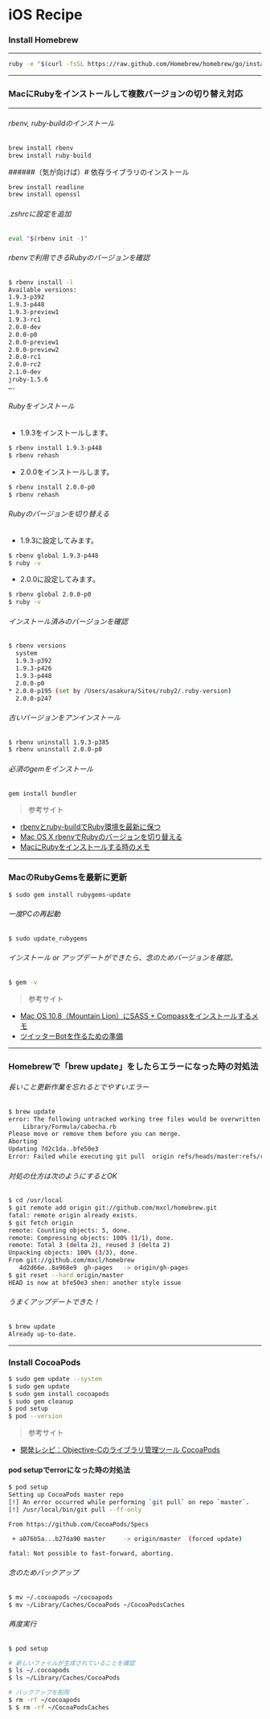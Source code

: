 iOS Recipe
==========

### Install Homebrew
---
```sh
ruby -e "$(curl -fsSL https://raw.github.com/Homebrew/homebrew/go/install)"
```



***
###  MacにRubyをインストールして複数バージョンの切り替え対応

---
###### rbenv, ruby-buildのインストール

```sh
brew install rbenv
brew install ruby-build
```
######（気が向けば）# 依存ライブラリのインストール

```sh
brew install readline
brew install openssl
```
###### .zshrcに設定を追加

```sh
eval "$(rbenv init -)"
```
###### rbenvで利用できるRubyのバージョンを確認

```sh
$ rbenv install -l
Available versions:
1.9.3-p392
1.9.3-p448
1.9.3-preview1
1.9.3-rc1
2.0.0-dev
2.0.0-p0
2.0.0-preview1
2.0.0-preview2
2.0.0-rc1
2.0.0-rc2
2.1.0-dev
jruby-1.5.6
….
```

###### Rubyをインストール

* 1.9.3をインストールします。

```sh
$ rbenv install 1.9.3-p448
$ rbenv rehash
```

* 2.0.0をインストールします。

```sh
$ rbenv install 2.0.0-p0
$ rbenv rehash
```

###### Rubyのバージョンを切り替える

* 1.9.3に設定してみます。

```sh
$ rbenv global 1.9.3-p448
$ ruby -v
```

* 2.0.0に設定してみます。

```sh
$ rbenv global 2.0.0-p0
$ ruby -v
```

###### インストール済みのバージョンを確認

```sh
$ rbenv versions
  system
  1.9.3-p392
  1.9.3-p426
  1.9.3-p448
  2.0.0-p0
* 2.0.0-p195 (set by /Users/asakura/Sites/ruby2/.ruby-version)
  2.0.0-p247
```

###### 古いバージョンをアンインストール

```sh
$ rbenv uninstall 1.9.3-p385
$ rbenv uninstall 2.0.0-p0
```

###### 必須のgemをインストール

```sh
gem install bundler
```


>参考サイト

* [rbenvとruby-buildでRuby環境を最新に保つ](https://gist.github.com/mochiz/4736183)
* [Mac OS X rbenvでRubyのバージョンを切り替える](http://www.happytrap.jp/blogs/2013/04/08/10394/)
* [MacにRubyをインストールする時のメモ](http://qiita.com/heki1224/items/5f74ae1b1cb5dc03cd36)



***
### MacのRubyGemsを最新に更新

```sh
$ sudo gem install rubygems-update
```
###### 一度PCの再起動

```sh
$ sudo update_rubygems
```
###### インストール or アップデートができたら、念のためバージョンを確認。

```sh
$ gem -v
```

> 参考サイト

* [Mac OS 10.8（Mountain Lion）にSASS + Compassをインストールするメモ](http://dounokouno.com/2012/11/14/mountain-ion-sass-compass/)
* [ツイッターBotを作るための準備](http://www.ruby-ruby.info/date/2013/06/14/)



***
### Homebrewで「brew update」をしたらエラーになった時の対処法


###### 長いこと更新作業を忘れるとでやすいエラー

```sh
$ brew update 
error: The following untracked working tree files would be overwritten by merge:
	Library/Formula/cabocha.rb
Please move or remove them before you can merge.
Aborting
Updating 7d2c1da..bfe50e3
Error: Failed while executing git pull  origin refs/heads/master:refs/remotes/origin/master
```

###### 対処の仕方は次のようにするとOK

```sh
$ cd /usr/local                                                                                                                               
$ git remote add origin git://github.com/mxcl/homebrew.git                                                                           
fatal: remote origin already exists.
$ git fetch origin
remote: Counting objects: 5, done.
remote: Compressing objects: 100% (1/1), done.
remote: Total 3 (delta 2), reused 3 (delta 2)
Unpacking objects: 100% (3/3), done.
From git://github.com/mxcl/homebrew
   4d2d66e..8a968e9  gh-pages   -> origin/gh-pages
$ git reset --hard origin/master                                                                                                     
HEAD is now at bfe50e3 shen: another style issue
```

###### うまくアップデートできた！

```sh
$ brew update                                                                                                                        
Already up-to-date.
```

***
### Install CocoaPods
```sh
$ sudo gem update --system
$ sudo gem update
$ sudo gem install cocoapods
$ sudo gem cleanup
$ pod setup
$ pod --version
```

> 参考サイト

* [開発レシピ：Objective-Cのライブラリ管理ツール CocoaPods](http://www.iosjp.com/dev/archives/451)


#### pod setupでerrorになった時の対処法

```sh
$ pod setup
Setting up CocoaPods master repo
[!] An error occurred while performing `git pull` on repo `master`.
[!] /usr/local/bin/git pull --ff-only

From https://github.com/CocoaPods/Specs

 + a076b5a...b27da90 master     -> origin/master  (forced update)

fatal: Not possible to fast-forward, aborting.
```

###### 念のためバックアップ
```sh
$ mv ~/.cocoapods ~/cocoapods
$ mv ~/Library/Caches/CocoaPods ~/CocoaPodsCaches
```

###### 再度実行
```sh
$ pod setup

# 新しいファイルが生成されていることを確認
$ ls ~/.cocoapods
$ ls ~/Library/Caches/CocoaPods

# バックアップを削除
$ rm -rf ~/cocoapods
$ $ rm -rf ~/CocoaPodsCaches
```

